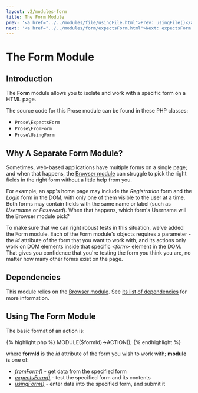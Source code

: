```yaml
---
layout: v2/modules-form
title: The Form Module
prev: '<a href="../../modules/file/usingFile.html">Prev: usingFile()</a>'
next: '<a href="../../modules/form/expectsForm.html">Next: expectsForm()</a>'
---
```


# The Form Module

## Introduction

The __Form__ module allows you to isolate and work with a specific form on a HTML page.

The source code for this Prose module can be found in these PHP classes:

* `Prose\ExpectsForm`
* `Prose\FromForm`
* `Prose\UsingForm`

## Why A Separate Form Module?

Sometimes, web-based applications have multiple forms on a single page; and when that happens, the [Browser module](../modules/browser/index.html) can struggle to pick the right fields in the right form without a little help from you.

For example, an app's home page may include the _Registration_ form and the _Login_ form in the DOM, with only one of them visible to the user at a time.  Both forms may contain fields with the same name or label (such as _Username_ or _Password_).  When that happens, which form's Username will the Browser module pick?

To make sure that we can right robust tests in this situation, we've added the Form module.  Each of the Form module's objects requires a parameter - the _id_ attribute of the form that you want to work with, and its actions only work on DOM elements inside that specific _&lt;form&gt;_ element in the DOM.  That gives you confidence that you're testing the form you think you are, no matter how many other forms exist on the page.

## Dependencies

This module relies on the [Browser module](../browser/index.html). See [its list of dependencies](../browser/index.html#dependencies) for more information.

## Using The Form Module

The basic format of an action is:

{% highlight php %}
MODULE($formId)->ACTION();
{% endhighlight %}

where __formId__ is the _id_ attribute of the form you wish to work with; __module__ is one of:

* _[fromForm()](fromForm.html)_ - get data from the specified form
* _[expectsForm()](expectsForm.html)_ - test the specified form and its contents
* _[usingForm()](usingForm.html)_ - enter data into the specified form, and submit it